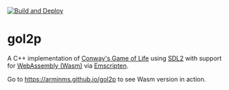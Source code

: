 [![Build and Deploy](https://github.com/arminms/gol2p/actions/workflows/wasm.yml/badge.svg)](https://github.com/arminms/gol2p/actions/workflows/wasm.yml)
# gol2p
A C++ implementation of [Conway's Game of Life](https://en.wikipedia.org/wiki/Conway%27s_Game_of_Life) using [SDL2](https://www.libsdl.org/) with support for [WebAssembly (Wasm)](https://en.wikipedia.org/wiki/WebAssembly) via [Emscripten](https://emscripten.org/).

Go to https://arminms.github.io/gol2p to see Wasm version in action.

